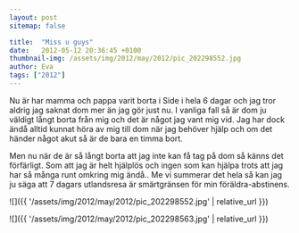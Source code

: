 ```yaml
---
layout: post
sitemap: false

title:  "Miss u guys"
date:   2012-05-12 20:36:45 +0100
thumbnail-img: /assets/img/2012/may/2012/pic_202298552.jpg
author: Eva
tags: ["2012"]
---
```


Nu är har mamma och pappa varit borta i  Side i hela 6 dagar och jag tror aldrig jag saknat dom mer än jag gör just nu. I vanliga fall så är dom ju väldigt långt borta från mig och det är något jag vant mig vid. Jag har dock ändå alltid kunnat höra av mig till dom när jag behöver hjälp och om det händer något akut så är de bara en timma bort.

Men nu när de är så långt borta att jag inte kan få tag på dom så känns det förfärligt. Som att jag är helt hjälplös och ingen som kan hjälpa trots att jag har så många runt omkring mig ändå.. Me vi summerar det hela så kan jag ju säga att 7 dagars utlandsresa är smärtgränsen för min föräldra-abstinens.

![]({{ '/assets/img/2012/may/2012/pic_202298552.jpg'  | relative_url }})

![]({{ '/assets/img/2012/may/2012/pic_202298563.jpg'  | relative_url }})

